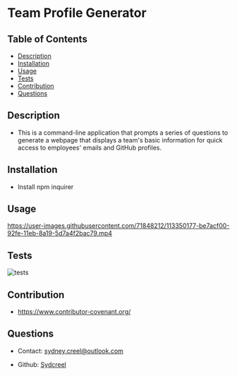 # Team Profile Generator

## Table of Contents
* [Description](#description)
* [Installation](#installation)
* [Usage](#usage)
* [Tests](#tests)
* [Contribution](#contribution)
* [Questions](#questions)

## Description
* This is a command-line application that prompts a series of questions to generate a webpage that displays a team's basic information for quick access to employees' emails and GitHub profiles.

## Installation
* Install npm inquirer

## Usage
https://user-images.githubusercontent.com/71848212/113350177-be7acf00-92fe-11eb-8a19-5d7a4f2bac79.mp4

## Tests
![tests](https://user-images.githubusercontent.com/71848212/113350219-ca669100-92fe-11eb-865c-28ca43355cce.PNG)

## Contribution
* https://www.contributor-covenant.org/

## Questions
* Contact: sydney.creel@outlook.com

* Github: [Sydcreel](https://github.com/Sydcreel)
